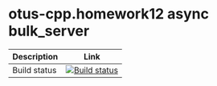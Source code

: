 # otus-cpp.homework12 async bulk_server

Description | Link
------------|-------------
Build status|[![Build status](https://travis-ci.org/srgmatveev/otus-cpp.homework12.bulk_server.svg?branch=master)](https://travis-ci.org/srgmatveev/otus-cpp.homework12.bulk_server)

